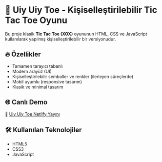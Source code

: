 # 🧠 Uiy Uiy Toe - Kişiselleştirilebilir Tic Tac Toe Oyunu

Bu proje klasik **Tic Tac Toe (XOX)** oyununun HTML, CSS ve JavaScript kullanılarak yapılmış kişiselleştirilebilir bir versiyonudur.

## 🔥 Özellikler

- Tamamen tarayıcı tabanlı
- Modern arayüz (UI)
- Kişiselleştirilebilir semboller ve renkler (ilerleyen süreçlerde)
- Mobil uyumlu (responsive tasarım)
- Klasik ve minimal tasarım

## 🌐 Canlı Demo

🔗 [Uiy Uiy Toe Netlify Yayını](https://uiyuiytoe.netlify.app)

## 🛠️ Kullanılan Teknolojiler

- HTML5
- CSS3
- JavaScript
